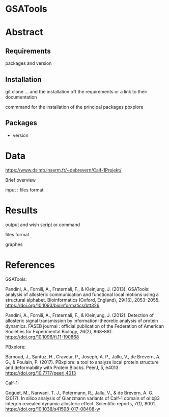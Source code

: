 # GSATools


# Abstract


Requirements
------------

packages and version 


Installation
------------
git clone ... 
and the installation off the requirements or a link to their documentation 

commmand for the installation of the principal packages pbxplore 


## Packages

+ version


# Data 

https://www.dsimb.inserm.fr/~debrevern/Calf-1Projekt/

Brief overview 

input : files format 

# Results 

output and wish script or command 

files format 

graphes 


# References 

GSATools: 

Pandini, A., Fornili, A., Fraternali, F., & Kleinjung, J. (2013). GSATools: analysis of allosteric communication and functional local motions using a structural alphabet. Bioinformatics (Oxford, England), 29(16), 2053–2055. https://doi.org/10.1093/bioinformatics/btt326

Pandini, A., Fornili, A., Fraternali, F., & Kleinjung, J. (2012). Detection of allosteric signal transmission by information-theoretic analysis of protein dynamics. FASEB journal : official publication of the Federation of American Societies for Experimental Biology, 26(2), 868–881. https://doi.org/10.1096/fj.11-190868



PBxplore: 

Barnoud, J., Santuz, H., Craveur, P., Joseph, A. P., Jallu, V., de Brevern, A. G., & Poulain, P. (2017). PBxplore: a tool to analyze local protein structure and deformability with Protein Blocks. PeerJ, 5, e4013. https://doi.org/10.7717/peerj.4013

Calf-1:

Goguet, M., Narwani, T. J., Petermann, R., Jallu, V., & de Brevern, A. G. (2017). In silico analysis of Glanzmann variants of Calf-1 domain of αIIbβ3 integrin revealed dynamic allosteric effect. Scientific reports, 7(1), 8001. https://doi.org/10.1038/s41598-017-08408-w


